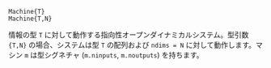 ```
Machine{T}
Machine{T,N}
```

情報の型 `T` に対して動作する指向性オープンダイナミカルシステム。型引数 `{T,N}` の場合、システムは型 `T` の配列および `ndims = N` に対して動作します。マシン `m` は型シグネチャ (`m.ninputs`, `m.noutputs`) を持ちます。
